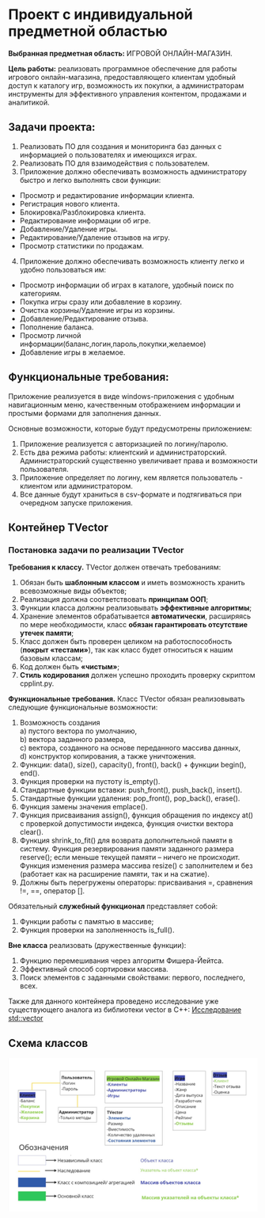 # Проект с индивидуальной предметной областью
**Выбранная предметная область:** ИГРОВОЙ ОНЛАЙН-МАГАЗИН.  

**Цель работы:** реализовать программное обеспечение для работы игрового онлайн-магазина, предоставляющего клиентам удобный доступ к каталогу игр, возможность их покупки, а администраторам инструменты для эффективного управления контентом, продажами и аналитикой.

## Задачи проекта:
1. Реализовать ПО для создания и мониторинга баз данных с информацией о пользователях и имеющихся играх.
2. Реализовать ПО для взаимодействия с пользователем.
4. Приложение должно обеспечивать возможность администратору быстро и легко выполнять свои функции:
- Просмотр и редактирование информации клиента.
- Регистрация нового клиента.
- Блокировка/Разблокировка клиента.
- Редактирование информации об игре.
- Добавление/Удаление игры.
- Редактирование/Удаление отзывов на игру.
- Просмотр статистики по продажам.
4. Приложение должно обеспечивать возможность клиенту легко и удобно пользоваться им:
- Просмотр информации об играх в каталоге, удобный поиск по категориям.
- Покупка игры сразу или добавление в корзину.
- Очистка корзины/Удаление игры из корзины.
- Добавление/Редактирование отзыва.
- Пополнение баланса.
- Просмотр личной информации(баланс,логин,пароль,покупки,желаемое)
- Добавление игры в желаемое.

## Функциональные требования:
Приложение реализуется в виде windows-приложения с удобным навигационным меню, качественным отображением информации и простыми формами для заполнения данных.

Основные возможности, которые будут предусмотрены приложением:
1. Приложение реализуется с авторизацией по логину/паролю.
2. Есть два режима работы: клиентский и администраторский. Администраторский существенно увеличивает права и возможности пользователя.
3. Приложение определяeт по логину, кем является пользователь - клиентом или администратором.
4. Все данные будут храниться в csv-формате и подтягиваться при очередном запуске приложения.

## Контейнер TVector
### Постановка задачи по реализации TVector
**Требования к классу.** TVector должен отвечать требованиям:
1. Обязан быть **шаблонным классом** и иметь возможность хранить всевозможные виды объектов;
2. Реализация должна соответствовать **принципам ООП**;
3. Функции класса должны реализовывать **эффективные алгоритмы**;
4. Хранение элементов обрабатывается **автоматически**, расширяясь по мере необходимости, класс **обязан гарантировать отсутствие утечек памяти**;
5. Класс должен быть проверен целиком на работоспособность (**покрыт «тестами»**), так как класс будет относиться к нашим базовым классам;
6. Код должен быть **«чистым»**;
7. **Стиль кодирования** должен успешно проходить проверку скриптом cpplint.py.

**Функциональные требования.** Класс TVector обязан реализовывать следующие функциональные возможности:  
1. Возможность создания  
a) пустого вектора по умолчанию,  
b) вектора заданного размера,  
c) вектора, созданного на основе переданного массива данных,  
d) конструктор копирования, а также уничтожения.
2. Функции: data(), size(), capacity(), front(), back() + функции begin(), end().
3. Функция проверки на пустоту is_empty().
4. Стандартные функции вставки: push_front(), push_back(), insert().
5. Стандартные функции удаления: pop_front(), pop_back(), erase().
6. Функция замены значения emplace().
7. Функция присваивания assign(), функция обращения по индексу at() с проверкой допустимости индекса, функция очистки вектора clear().
8. Функция shrink_to_fit() для возврата дополнительной памяти в систему. Функция резервирования памяти заданного размера reserve(); если меньше текущей памяти – ничего не происходит. Функция изменения размера массива resize() с заполнителем и без (работает как на расширение памяти, так и на сжатие).
9. Должны быть перегружены операторы: присваивания =, сравнения !=, ==, оператор [].

Обязательный **служебный функционал** представляет собой:
1. Функции работы с памятью в массиве;
2. Функция проверки на заполненность is_full().  

**Вне класса** реализовать (дружественные функции):  
1. Функцию перемешивания через алгоритм Фишера-Йейтса.
2. Эффективный способ сортировки массива.
3. Поиск элементов с заданными свойствами: первого, последнего, всех.

Также для данного контейнера проведено исследование уже существующего аналога из библиотеки vector в C++: [Исследование std::vector](source/STL_vector.pdf)
## Схема классов

![image](source/Scheme.jpg)
